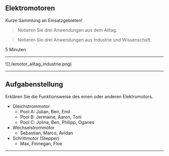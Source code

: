 ## Elektromotoren

Kurze Sammlung an Einsatzgebieten!

> Notieren Sie drei Anwendungen aus dem Alltag.

> Notieren Sie drei Anwendungen aus Industrie und Wissenschaft.

5 Minuten

---

![]./emotor_alltag_industrie.png)

---

## Aufgabenstellung

Erklären Sie die Funktionsweise des einen oder anderen Elektromotors.

- Gleichstrommotor
    - Pool A: Julian, Ben, Emil
    - Pool B: Jermaine, Aaron, Toni
    - Pool C: Jolina, Ben, Philipp, Oganes
- Wechselstrommotor
    - Sebastian, Marco, Avidan
- Schrittmotor (Stepper)
    - Max, Finnegan, Floe

---

